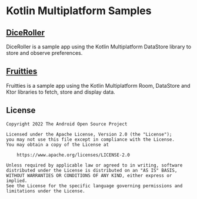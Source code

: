 # Kotlin Multiplatform Samples

## [DiceRoller](./DiceRoller)

DiceRoller is a sample app using the Kotlin Multiplatform DataStore library to store and observe preferences.

## [Fruitties](./Fruitties)

Fruitties is a sample app using the Kotlin Multiplatform Room, DataStore and Ktor libraries to fetch, store and display data.

## License

```
Copyright 2022 The Android Open Source Project

Licensed under the Apache License, Version 2.0 (the "License");
you may not use this file except in compliance with the License.
You may obtain a copy of the License at

    https://www.apache.org/licenses/LICENSE-2.0

Unless required by applicable law or agreed to in writing, software
distributed under the License is distributed on an "AS IS" BASIS,
WITHOUT WARRANTIES OR CONDITIONS OF ANY KIND, either express or implied.
See the License for the specific language governing permissions and
limitations under the License.
```
